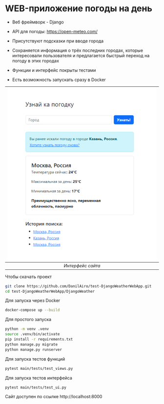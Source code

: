 # WEB-приложение погоды на день

* Веб фреймворк - Django

* API для погоды: https://open-meteo.com/

* Присутствуют подсказки при вводе города

* Сохраняется информация о трёх последних городах, которые интересовали пользователя и предлагается быстрый переход на погоду в этих городах

* Функции и интерфейс покрыты тестами

* Есть возможность запускать сразу в Docker

|![Интерфейс сайта](Pogodka.png) |
|:--:|
| *Интерфейс сайта* |

Чтобы скачать проект
```bash
git clone https://github.com/DanilAiro/test-DjangoWeatherWebApp.git
cd test-DjangoWeatherWebApp/DjangoWeather
```

Для запуска через Docker
```bash
docker-compose up --build
```

Для простого запуска
```bash
python -m venv .venv
source .venv/bin/activate
pip install -r requirements.txt
python manage.py migrate
python manage.py runserver
```

Для запуска тестов функций
```bash
pytest main/tests/test_views.py
```

Для запуска тестов интерфейса
```bash
pytest main/tests/test_ui.py
```

Сайт доступен по ссылке http://localhost:8000
